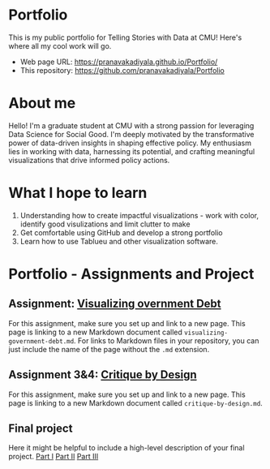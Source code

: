 # Portfolio
This is my public portfolio for Telling Stories with Data at CMU!  Here's where all my cool work will go.  

- Web page URL: https://pranavakadiyala.github.io/Portfolio/
- This repository: https://github.com/pranavakadiyala/Portfolio

# About me

Hello! I'm a graduate student at CMU with a strong passion for leveraging Data Science for Social Good. I'm deeply motivated by the transformative power of data-driven insights in shaping effective policy. My enthusiasm lies in working with data, harnessing its potential, and crafting meaningful visualizations that drive informed policy actions.

# What I hope to learn

1. Understanding how to create impactful visualizations - work with color, identify good visulizations and limit clutter to make 
2. Get comfortable using GitHub and develop a strong portfolio
3. Learn how to use Tablueu and other visualization software. 

# Portfolio - Assignments and Project

## Assignment: [Visualizing overnment Debt](visualizing-government-debt)
For this assignment, make sure you set up and link to a new page.  This page is linking to a new Markdown document called `visualizing-government-debt.md`.  For links to Markdown files in your repository, you can just include the name of the page without the `.md` extension. 

## Assignment 3&4: [Critique by Design](critique-by-design)
For this assignment, make sure you set up and link to a new page.  This page is linking to a new Markdown document called `critique-by-design.md`.  

## Final project
Here it might be helpful to include a high-level description of your final project. 
[Part I](final-project-part-one)
[Part II](final-project-part-two)
[Part III](final-project-part-three)
